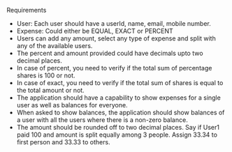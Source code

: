 Requirements
* User: Each user should have a userId, name, email, mobile number.
* Expense: Could either be EQUAL, EXACT or PERCENT
* Users can add any amount, select any type of expense and split with any of the available users.
* The percent and amount provided could have decimals upto two decimal places.
* In case of percent, you need to verify if the total sum of percentage shares is 100 or not.
* In case of exact, you need to verify if the total sum of shares is equal to the total amount or not.
* The application should have a capability to show expenses for a single user as well as balances for everyone.
* When asked to show balances, the application should show balances of a user with all the users where there is a non-zero balance.
* The amount should be rounded off to two decimal places. Say if User1 paid 100 and amount is split equally among 3 people. Assign 33.34 to first person and 33.33 to others.